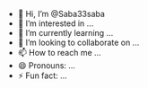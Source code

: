 - 👋 Hi, I’m @Saba33saba
- 👀 I’m interested in ...
- 🌱 I’m currently learning ...
- 💞️ I’m looking to collaborate on ...
- 📫 How to reach me ...
- 😄 Pronouns: ...
- ⚡ Fun fact: ...

<!---
Saba33saba/Saba33saba is a ✨ special ✨ repository because its `README.md` (this file) appears on your GitHub profile.
You can click the Preview link to take a look at your changes.
--->
